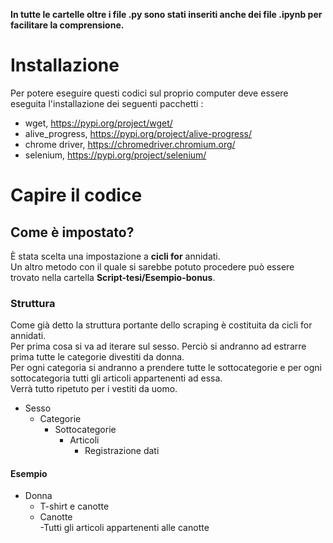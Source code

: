 **In tutte le cartelle oltre i file .py sono stati inseriti anche dei file .ipynb per facilitare la comprensione.**  
# Installazione  
Per potere eseguire questi codici sul proprio computer deve essere eseguita l'installazione dei seguenti pacchetti :
- wget, https://pypi.org/project/wget/
- alive_progress, https://pypi.org/project/alive-progress/
- chrome driver, https://chromedriver.chromium.org/
- selenium, https://pypi.org/project/selenium/

# Capire il codice 
## Come è impostato?
È stata scelta una impostazione a **cicli for** annidati.  
Un altro metodo con il quale si sarebbe potuto procedere può essere trovato nella cartella **Script-tesi/Esempio-bonus**.  

### Struttura
Come già detto la struttura portante dello scraping è costituita da cicli for annidati.  
Per prima cosa si va ad iterare sul sesso.  Perciò si andranno ad estrarre prima tutte le categorie divestiti da  donna.  
Per ogni categoria si andranno a prendere tutte le sottocategorie e per ogni sottocategoria tutti gli articoli appartenenti ad essa.  
Verrà tutto ripetuto per i vestiti da uomo.  
- Sesso
  - Categorie
     - Sottocategorie
        - Articoli
           - Registrazione dati 

#### Esempio
- Donna 
  - T-shirt e canotte
   - Canotte  
        -Tutti gli articoli appartenenti alle canotte
